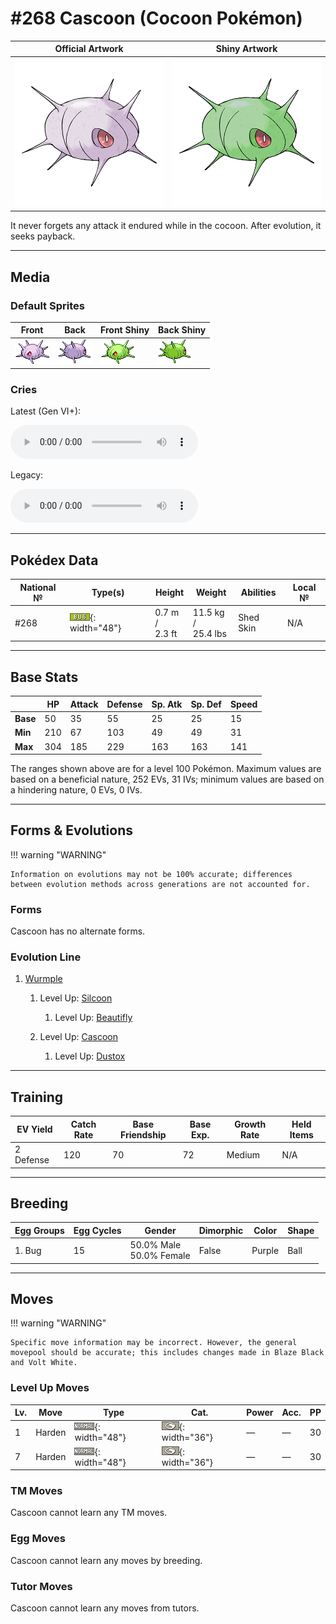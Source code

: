 # #268 Cascoon (Cocoon Pokémon)

| Official Artwork | Shiny Artwork |
| --- | --- |
| ![Official Artwork](../assets/sprites/cascoon/official_artwork.png "Cascoon") | ![Shiny Artwork](../assets/sprites/cascoon/official_artwork_shiny.png "Cascoon") |

It never forgets any attack it endured while in the cocoon. After evolution, it seeks payback.

---

## Media

### Default Sprites

| Front | Back | Front Shiny | Back Shiny |
| --- | --- | --- | --- |
| ![Front](../assets/sprites/cascoon/front.gif "Cascoon") | ![Back](../assets/sprites/cascoon/back.gif "Cascoon") | ![Front Shiny](../assets/sprites/cascoon/front_shiny.gif "Cascoon") | ![Back Shiny](../assets/sprites/cascoon/back_shiny.gif "Cascoon") |

### Cries

Latest (Gen VI+):

<audio controls>
<source src='../../assets/cries/cascoon/latest.ogg' type='audio/ogg'>
  Your browser does not support the audio element.
</audio>

Legacy:

<audio controls>
<source src='../../assets/cries/cascoon/legacy.ogg' type='audio/ogg'>
  Your browser does not support the audio element.
</audio>

---

## Pokédex Data

| National № | Type(s) | Height | Weight | Abilities | Local № |
|------------|---------|--------|--------|-----------|---------|
| #268 | ![bug](../assets/types/bug.png "Bug"){: width="48"} | 0.7 m /<br>2.3 ft | 11.5 kg /<br>25.4 lbs | <span class="tooltip" title="The Pokémon may heal its own status problems.">Shed Skin</span> | N/A |

---

## Base Stats
|   | HP | Attack | Defense | Sp. Atk | Sp. Def | Speed |
|---|----|--------|---------|---------|---------|-------|
| **Base** | 50 | 35 | 55 | 25 | 25 | 15 |
| **Min** | 210 | 67 | 103 | 49 | 49 | 31 |
| **Max** | 304 | 185 | 229 | 163 | 163 | 141 |

The ranges shown above are for a level 100 Pokémon. Maximum values are based on a beneficial nature, 252 EVs, 31 IVs; minimum values are based on a hindering nature, 0 EVs, 0 IVs.

---

## Forms & Evolutions

!!! warning "WARNING"

    Information on evolutions may not be 100% accurate; differences between evolution methods across generations are not accounted for.

### Forms

Cascoon has no alternate forms.

### Evolution Line

1. [Wurmple](wurmple.md/)
    1. Level Up: [Silcoon](silcoon.md/)
        1. Level Up: [Beautifly](beautifly.md/)


    2. Level Up: [Cascoon](cascoon.md/)
        1. Level Up: [Dustox](dustox.md/)





---

## Training

| EV Yield | Catch Rate | Base Friendship | Base Exp. | Growth Rate | Held Items |
|----------|------------|-----------------|-----------|-------------|------------|
| 2 Defense | 120 | 70 | 72 | Medium | N/A |

---

## Breeding

| Egg Groups | Egg Cycles | Gender | Dimorphic | Color | Shape |
|------------|------------|--------|-----------|-------|-------|
| 1. Bug | 15 | 50.0% Male<br>50.0% Female | False | Purple | Ball |

---

## Moves

!!! warning "WARNING"

    Specific move information may be incorrect. However, the general movepool should be accurate; this includes changes made in Blaze Black and Volt White.

### Level Up Moves

| Lv. | Move | Type | Cat. | Power | Acc. | PP |
| --- | --- | --- | --- | --- | --- | --- |
| 1 | <span class="tooltip" title="The user stiffens all the muscles in its body to raise its Defense stat. ">Harden</span> | ![normal](../assets/types/normal.png "Normal"){: width="48"} | ![status](../assets/move_category/status.png "Status"){: width="36"} | — | — | 30 |
| 7 | <span class="tooltip" title="The user stiffens all the muscles in its body to raise its Defense stat. ">Harden</span> | ![normal](../assets/types/normal.png "Normal"){: width="48"} | ![status](../assets/move_category/status.png "Status"){: width="36"} | — | — | 30 |

### TM Moves

Cascoon cannot learn any TM moves.
### Egg Moves

Cascoon cannot learn any moves by breeding.
### Tutor Moves

Cascoon cannot learn any moves from tutors.
